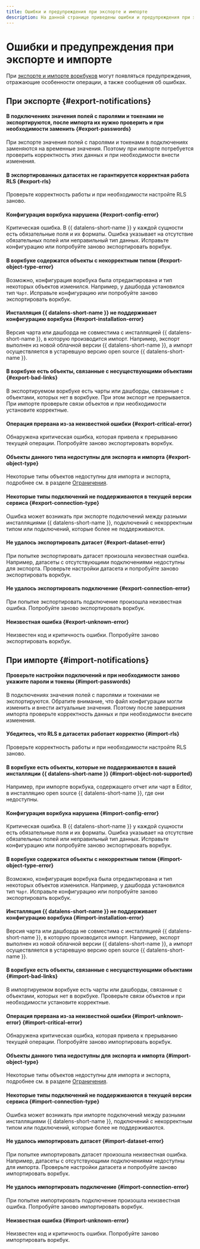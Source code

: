 ```yaml
---
title: Ошибки и предупреждения при экспорте и импорте
description: На данной странице приведены ошибки и предупреждения при экспорте и импорте, а также их описание.
---
```


# Ошибки и предупреждения при экспорте и импорте

При [экспорте и импорте воркбуков](./export-and-import.md) могут появляться предупреждения, отражающие особенности операции, а также сообщения об ошибках.

## При экспорте {#export-notifications}

#### В подключениях значения полей с паролями и токенами не экспортируются, после импорта их нужно проверить и при необходимости заменить {#export-passwords}

При экспорте значения полей с паролями и токенами в подключениях заменяются на временные значения. Поэтому при импорте потребуется проверить корректность этих данных и при необходимости внести изменения.

#### В экспортированных датасетах не гарантируется корректная работа RLS {#export-rls}

Проверьте корректность работы и при необходимости настройте RLS заново.

#### Конфигурация воркбука нарушена {#export-config-error}

Критическая ошибка. В {{ datalens-short-name }} у каждой сущности есть обязательные поля и их форматы. Ошибка указывает на отсутствие обязательных полей или неправильный тип данных. Исправьте конфигурацию или попробуйте заново экспортировать воркбук.

#### В воркбуке содержатся объекты с некорректным типом {#export-object-type-error}

Возможно, конфигурация воркбука была отредактирована и тип некоторых объектов изменился. Например, у дашборда установился тип `Чарт`. Исправьте конфигурацию или попробуйте заново экспортировать воркбук.

#### Инсталляция {{ datalens-short-name }} не поддерживает конфигурацию воркбука {#export-installation-error}

Версия чарта или дашборда не совместима с инсталляцией {{ datalens-short-name }}, в которую производится импорт. Например, экспорт выполнен из новой облачной версии {{ datalens-short-name }}, а импорт осуществляется в устаревшую версию open source {{ datalens-short-name }}.

#### В воркбуке есть объекты, связанные с несуществующими объектами {#export-bad-links}

В экспортируемом воркбуке есть чарты или дашборды, связанные с объектами, которых нет в воркбуке. При этом экспорт не прерывается. При импорте проверьте связи объектов и при необходимости установите корректные.

#### Операция прервана из-за неизвестной ошибки {#export-critical-error}

Обнаружена критическая ошибка, которая привела к прерыванию текущей операции. Попробуйте заново экспортировать воркбук.

#### Объекты данного типа недоступны для экспорта и импорта {#export-object-type}

Некоторые типы объектов недоступны для импорта и экспорта, подробнее см. в разделе [Ограничения](./export-and-import.md#restrictions).

#### Некоторые типы подключений не поддерживаются в текущей версии сервиса {#export-connection-type}

Ошибка может возникать при экспорте подключений между разными инсталляциями {{ datalens-short-name }}, подключений с некорректным типом или подключений, которые более не поддерживаются.

#### Не удалось экспортировать датасет {#export-dataset-error}

При попытке экспортировать датасет произошла неизвестная ошибка. Например, датасеты с отсутствующими подключениями недоступны для экспорта. Проверьте настройки датасета и попробуйте заново экспортировать воркбук.

#### Не удалось экспортировать подключение {#export-connection-error}

При попытке экспортировать подключение произошла неизвестная ошибка. Попробуйте заново экспортировать воркбук.

#### Неизвестная ошибка {#export-unknown-error}

Неизвестен код и критичность ошибки. Попробуйте заново экспортировать воркбук.

## При импорте {#import-notifications}

#### Проверьте настройки подключений и при необходимости заново укажите пароли и токены {#import-passwords}

В подключениях значения полей с паролями и токенами не экспортируются. Обратите внимание, что файл конфигурации могли изменить и внести актуальные значения. Поэтому после завершения импорта проверьте корректность данных и при необходимости внесите изменения.

#### Убедитесь, что RLS в датасетах работает корректно {#import-rls}

Проверьте корректность работы и при необходимости настройте RLS заново.

#### В воркбуке есть объекты, которые не поддерживаются в вашей инсталляции {{ datalens-short-name }} {#import-object-not-supported}

Например, при импорте воркбука, содержащего отчет или чарт в Editor, в инсталляцию open source {{ datalens-short-name }}, где они недоступны.


#### Конфигурация воркбука нарушена {#import-config-error}

Критическая ошибка. В {{ datalens-short-name }} у каждой сущности есть обязательные поля и их форматы. Ошибка указывает на отсутствие обязательных полей или неправильный тип данных. Исправьте конфигурацию или попробуйте заново экспортировать воркбук.

#### В воркбуке содержатся объекты с некорректным типом {#import-object-type-error}

Возможно, конфигурация воркбука была отредактирована и тип некоторых объектов изменился. Например, у дашборда установился тип `Чарт`. Исправьте конфигурацию или попробуйте заново экспортировать воркбук.

#### Инсталляция {{ datalens-short-name }} не поддерживает конфигурацию воркбука {#import-installation-error}

Версия чарта или дашборда не совместима с инсталляцией {{ datalens-short-name }}, в которую производится импорт. Например, экспорт выполнен из новой облачной версии {{ datalens-short-name }}, а импорт осуществляется в устаревшую версию open source {{ datalens-short-name }}.

#### В воркбуке есть объекты, связанные с несуществующими объектами {#import-bad-links}

В импортируемом воркбуке есть чарты или дашборды, связанные с объектами, которых нет в воркбуке. Проверьте связи объектов и при необходимости установите корректные.

#### Операция прервана из-за неизвестной ошибки {#import-unknown-error} {#import-critical-error}

Обнаружена критическая ошибка, которая привела к прерыванию текущей операции. Попробуйте заново импортировать воркбук.

#### Объекты данного типа недоступны для экспорта и импорта {#import-object-type}

Некоторые типы объектов недоступны для импорта и экспорта, подробнее см. в разделе [Ограничения](./export-and-import.md#restrictions).

#### Некоторые типы подключений не поддерживаются в текущей версии сервиса {#import-connection-type}

Ошибка может возникать при импорте подключений между разными инсталляциями {{ datalens-short-name }}, подключений с некорректным типом или подключений, которые более не поддерживаются.

#### Не удалось импортировать датасет {#import-dataset-error}

При попытке импортировать датасет произошла неизвестная ошибка. Например, датасеты с отсутствующими подключениями недоступны для импорта. Проверьте настройки датасета и попробуйте заново импортировать воркбук.

#### Не удалось импортировать подключение {#import-connection-error}

При попытке импортировать подключение произошла неизвестная ошибка. Попробуйте заново импортировать воркбук.

#### Неизвестная ошибка {#import-unknown-error}

Неизвестен код и критичность ошибки. Попробуйте заново импортировать воркбук.
